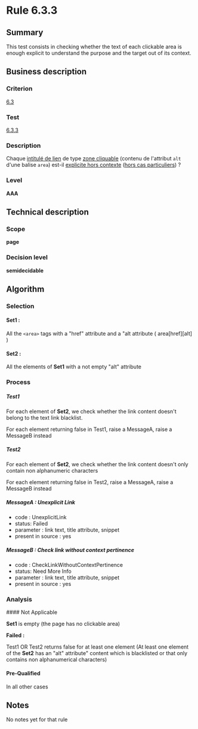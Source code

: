 # Rule 6.3.3
## Summary

This test consists in checking whether the text of each clickable area
is enough explicit to understand the purpose and the target out of its
context.

## Business description

### Criterion

[6.3](http://references.modernisation.gouv.fr/referentiel-technique-0#crit-6-3)

### Test

[6.3.3](http://references.modernisation.gouv.fr/referentiel-technique-0#test-6-3-3)

### Description

Chaque <a href="http://references.modernisation.gouv.fr/referentiel-technique-0#mIntituleLien">intitul&eacute; de lien</a> de type <a href="http://references.modernisation.gouv.fr/referentiel-technique-0#mZoneCliquable">zone cliquable</a> (contenu de l'attribut `alt` d'une balise `area`) est-il <a href="http://references.modernisation.gouv.fr/referentiel-technique-0#mLienHorsContexte">explicite hors contexte</a> (<a href="http://references.modernisation.gouv.fr/referentiel-technique-0#cpCrit6-" title="Cas particuliers pour le crit&egrave;re 6.4">hors cas particuliers</a>) ?

### Level

**AAA**

## Technical description

### Scope

**page**

### Decision level

**semidecidable**

## Algorithm

### Selection

#### Set1 :

All the `<area>` tags with a "href" attribute and a "alt attribute (
area[href][alt] )

#### Set2 :

All the elements of **Set1** with a not empty "alt" attribute

### Process

##### Test1

For each element of **Set2**, we check whether the link content doesn't
belong to the text link blacklist.

For each element returning false in Test1, raise a MessageA, raise a
MessageB instead

##### Test2

For each element of **Set2**, we check whether the link content doesn't only
contain non alphanumeric characters

For each element returning false in Test2, raise a MessageA, raise a
MessageB instead

##### MessageA : Unexplicit Link

-   code : UnexplicitLink
-   status: Failed
-   parameter : link text, title attribute, snippet
-   present in source : yes

##### MessageB : Check link without context pertinence

-   code : CheckLinkWithoutContextPertinence
-   status: Need More Info
-   parameter : link text, title attribute, snippet
-   present in source : yes

### Analysis

#### Not Applicable

**Set1** is empty (the page has no clickable area)

**Failed :**

Test1 OR Test2 returns false for at least one element (At least one
element of the **Set2** has an "alt" attribute" content which is blacklisted
or that only contains non alphanumerical characters)

#### Pre-Qualified

In all other cases

## Notes

No notes yet for that rule
